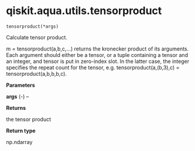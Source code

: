 <span id="qiskit-aqua-utils-tensorproduct" />

# qiskit.aqua.utils.tensorproduct

`tensorproduct(*args)`

Calculate tensor product.

m = tensorproduct(a,b,c,…) returns the kronecker product of its arguments. Each argument should either be a tensor, or a tuple containing a tensor and an integer, and tensor is put in zero-index slot. In the latter case, the integer specifies the repeat count for the tensor, e.g. tensorproduct(a,(b,3),c) = tensorproduct(a,b,b,b,c).

**Parameters**

**args** (*-*) –

**Returns**

the tensor product

**Return type**

np.ndarray
